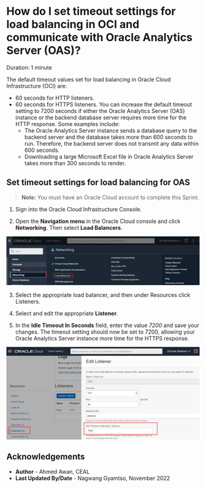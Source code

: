 # How do I set timeout settings for load balancing in OCI and communicate with Oracle Analytics Server (OAS)?

Duration: 1 minute

The default timeout values set for load balancing in Oracle Cloud Infrastructure (OCI) are:
*	60 seconds for HTTP listeners.
*	60 seconds for HTTPS listeners.
You can increase the default timeout setting to 7200 seconds if either the Oracle Analytics Server (OAS) instance or the backend database server requires more time for the HTTP response. Some examples include:
    * The Oracle Analytics Server instance sends a database query to the backend server and the database takes more than 600 seconds to run. Therefore, the backend server does not transmit any data within 600 seconds.
    * Downloading a large Microsoft Excel file in Oracle Analytics Server takes more than 300 seconds to render.


## Set timeout settings for load balancing for OAS

>**Note:** You must have an Oracle Cloud account to complete this Sprint.

1. Sign into the Oracle Cloud Infrastructure Console.

2. Open the **Navigation menu** in the Oracle Cloud console and click **Networking**. Then select **Load Balancers**.

  ![Configuration Admin](images/networking.png)

3. Select the appropriate load balancer, and then under Resources click Listeners.

4. Select and edit the appropriate **Listener**.

5. In the **Idle Timeout In Seconds** field, enter the value *7200* and save your changes. The timeout setting should now be set to 7200, allowing your Oracle Analytics Server instance more time for the HTTPS response.

  ![Confirm restart](images/listener.png)


## Acknowledgements
* **Author** - Ahmed Awan, CEAL
* **Last Updated By/Date** - Nagwang Gyamtso, November 2022

